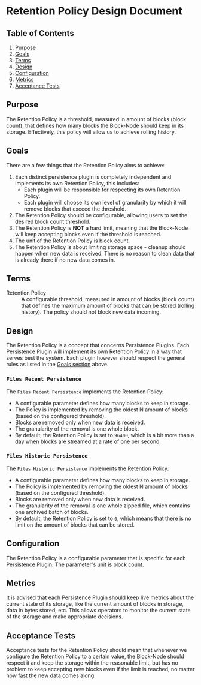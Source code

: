 # Retention Policy Design Document

## Table of Contents

1. [Purpose](#purpose)
2. [Goals](#goals)
3. [Terms](#terms)
4. [Design](#design)
5. [Configuration](#configuration)
6. [Metrics](#metrics)
7. [Acceptance Tests](#acceptance-tests)

## Purpose

The Retention Policy is a threshold, measured in amount of blocks (block count),
that defines how many blocks the Block-Node should keep in its storage.
Effectively, this policy will allow us to achieve rolling history.

## Goals

There are a few things that the Retention Policy aims to achieve:

1. Each distinct persistence plugin is completely independent and implements its
   own Retention Policy, this includes:
   - Each plugin will be responsible for respecting its own Retention Policy.
   - Each plugin will choose its own level of granularity by which it will
     remove blocks that exceed the threshold.
2. The Retention Policy should be configurable, allowing users to set the
   desired block count threshold.
3. The Retention Policy is **NOT** a hard limit, meaning that the Block-Node
   will keep accepting blocks even if the threshold is reached.
4. The unit of the Retention Policy is block count.
5. The Retention Policy is about limiting storage space - cleanup should happen
   when new data is received. There is no reason to clean data that is already
   there if no new data comes in.

## Terms

<dl>
  <dt>Retention Policy</dt>
  <dd>A configurable threshold, measured in amount of blocks (block count) that
      defines the maximum amount of blocks that can be stored (rolling history).
      The policy should not block new data incoming.</dd>
</dl>

## Design

The Retention Policy is a concept that concerns Persistence Plugins.
Each Persistence Plugin will implement its own Retention Policy in a way that
serves best the system. Each plugin however should respect the general rules as
listed in the [Goals section](#goals) above.

### `Files Recent Persistence`

The `Files Recent Persistence` implements the Retention Policy:

- A configurable parameter defines how many blocks to keep in storage.
- The Policy is implemented by removing the oldest N amount of blocks (based on
  the configured threshold).
- Blocks are removed only when new data is received.
- The granularity of the removal is one whole block.
- By default, the Retention Policy is set to `96400`, which is a bit more than
  a day when blocks are streamed at a rate of one per second.

### `Files Historic Persistence`

The `Files Historic Persistence` implements the Retention Policy:

- A configurable parameter defines how many blocks to keep in storage.
- The Policy is implemented by removing the oldest N amount of blocks (based on
  the configured threshold).
- Blocks are removed only when new data is received.
- The granularity of the removal is one whole zipped file, which contains one
  archived batch of blocks.
- By default, the Retention Policy is set to `0`, which means that there is no
  limit on the amount of blocks that can be stored.

## Configuration

The Retention Policy is a configurable parameter that is specific for each
Persistence Plugin. The parameter's unit is block count.

## Metrics

It is advised that each Persistence Plugin should keep live metrics about the
current state of its storage, like the current amount of blocks in storage,
data in bytes stored, etc. This allows operators to monitor the current state of
the storage and make appropriate decisions.

## Acceptance Tests

Acceptance tests for the Retention Policy should mean that whenever we configure
the Retention Policy to a certain value, the Block-Node should respect it and
keep the storage within the reasonable limit, but has no problem to keep
accepting new blocks even if the limit is reached, no matter how fast the new
data comes along.
